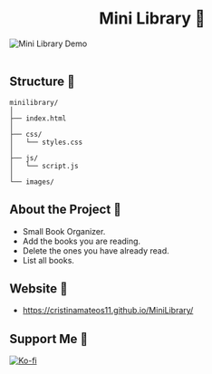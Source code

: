 <div align="center">
<h1 align="center">Mini Library 🤍</h1>
</div align="center">
<img src="https://res.cloudinary.com/dlddsebry/image/upload/v1693403453/Cristina_2_lh8hz2.png" alt="Mini Library Demo" style="display: block; margin: 0 auto;">
<br>

## Structure 🤍

```
minilibrary/
│
├── index.html
│
├── css/
│   └── styles.css
│
├── js/
│   └── script.js
│
└── images/
```

## About the Project 🤍

- Small Book Organizer.
- Add the books you are reading.
- Delete the ones you have already read.
- List all books.

## Website 🤍

- https://cristinamateos11.github.io/MiniLibrary/


## Support Me 🤍
[![Ko-fi](https://img.shields.io/badge/Ko--fi-Support-orange?style=for-the-badge&logo=ko-fi&logoColor=white&color=ff69b4)](https://ko-fi.com/cristinamateos11)
